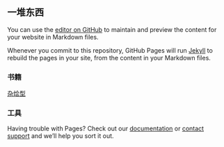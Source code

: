 ## 一堆东西

You can use the [editor on GitHub](https://github.com/Truth6/clutter/edit/gh-pages/index.md) to maintain and preview the content for your website in Markdown files.

Whenever you commit to this repository, GitHub Pages will run [Jekyll](https://jekyllrb.com/) to rebuild the pages in your site, from the content in your Markdown files.


### 书籍

 [杂烩型](https://kindleer.com/)


 

### 工具

Having trouble with Pages? Check out our [documentation](https://help.github.com/categories/github-pages-basics/) or [contact support](https://github.com/contact) and we’ll help you sort it out.
